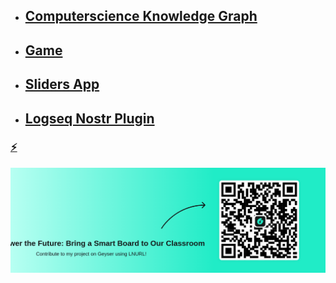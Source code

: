 

- ## [Computerscience Knowledge Graph](https://chuckis.github.io/csbaggage/)
- ## [Game](https://chuckis.github.io/flyingpoop/)
- ## [Sliders App](https://chuckis.github.io/my-slider-app/)
- ## [Logseq Nostr Plugin](https://github.com/chuckis/screenplay)

### [⚡](wordyplain88@walletofsatoshi.com)

![](img/empowerthefuturebringasmartboardtoourclassroom-lnaddress-qr.png)

